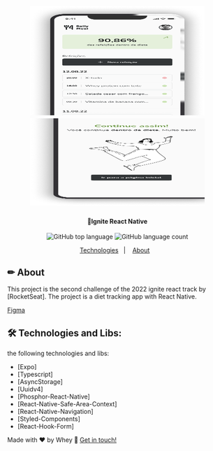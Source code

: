 <h1 align="center">
    <img alt="IgniteReact" title="#IgniteReact" src="src/assets/home.png" width="400" height="250"/>
    <img alt="IgniteReact" title="#IgniteReact" src="src/assets/keepit.png" width="400" height="200"/>
</h1>

<h4 align="center"> 
	🚀Ignite React Native
</h4>

<p align="center">

  <img alt="GitHub top language" src="https://img.shields.io/github/languages/top/Wheyckson/react-native-todoList.svg">  
 
  <img alt="GitHub language count" src="https://img.shields.io/github/languages/count/Wheyckson/react-native-todoList.svg">

</p>

<p align="center">
  <a href="#technologies">Technologies</a>&nbsp;&nbsp;&nbsp;|&nbsp;&nbsp;&nbsp;
  <a href="#information">About</a>&nbsp;&nbsp;&nbsp;
</p>

## ✏ About

This project is the second challenge of the 2022 ignite react track by [RocketSeat]. The project is a diet tracking app with React Native.

[Figma](<https://www.figma.com/file/6VwWgIBFib8XhN6W4GsZsu/Daily-Diet-•-Desafio-React-Native-(Community)-(Copy)?node-id=2%3A12&mode=dev>)

## 🛠 Technologies and Libs:

the following technologies and libs:

- [Expo]
- [Typescript]
- [AsyncStorage]
- [Uuidv4]
- [Phosphor-React-Native]
- [React-Native-Safe-Area-Context]
- [React-Native-Navigation]
- [Styled-Components]
- [React-Hook-Form]

Made with ♥ by Whey :wave: [Get in touch!](https://www.linkedin.com/in/wheyckson-lopes/)
